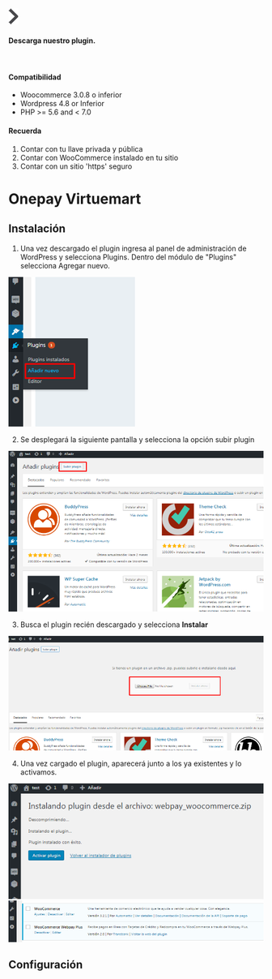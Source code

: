 <div class="data-menu-side-right">
  <div class="btn-side-right"><span><img src="/images/navbar.png"></span></div>
  <div class="block-cantainer">
    <h4>Descarga nuestro plugin.</h4>
    <br>
    <h4>Compatibilidad</h4>
    <ul>
      <li>Woocommerce 3.0.8 o inferior</li>
      <li>Wordpress 4.8 or Inferior</li>
      <li>PHP >= 5.6 and < 7.0</li>
    </ul>
    <h4>Recuerda</h4>
    <ol>
      <li>Contar con tu llave privada y pública</li>
      <li>Contar con WooCommerce instalado en tu sitio</li>
      <li>Contar con un sitio 'https' seguro</li>
    </ol>
  </div>
</div>

<h1 class="toc-ignore">Onepay Virtuemart</h1>
<h1 style="display: none;">Onepay</h1>

## Instalación

1. Una vez descargado el plugin ingresa al panel de administración de WordPress y selecciona Plugins.
Dentro del módulo de "Plugins" selecciona Agregar nuevo.

<img src="/images/plug/woo/webpay/01.png" class="rounded mx-auto d-block">

2. Se desplegará la siguiente pantalla y selecciona la opción subir plugin

<img src="/images/plug/woo/webpay/02.png" class="rounded mx-auto d-block">

3. Busca el plugin recién descargado y selecciona **Instalar**

<img src="/images/plug/woo/webpay/03.png" class="rounded mx-auto d-block">

4. Una vez cargado el plugin, aparecerá junto a los ya existentes y lo activamos.

<img src="/images/plug/woo/webpay/04.png" class="rounded mx-auto d-block"/>

<img src="/images/plug/woo/webpay/05.png" class="rounded mx-auto d-block"/>

## Configuración
